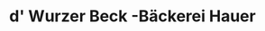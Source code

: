 ---
title: "d' Wurzer Beck -Bäckerei Hauer"
url: /neustadt-an-der-waldnaab/d-wurzer-beck-baeckerei-hauer/
shop: Bäckerei
---
